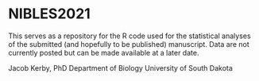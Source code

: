 # NIBLES2021

This serves as a repository for the R code used for the statistical analyses of the submitted (and hopefully to be published) manuscript.
Data are not currently posted but can be made available at a later date.

Jacob Kerby, PhD
Department of Biology
University of South Dakota
